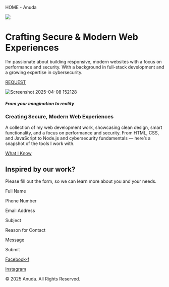 HOME - Anuda



[![](https://anuda.xyz/wp-content/uploads/2025/04/1ccf4568-adbe-43d9-ba02-d5bc6aac716b-removebg-preview.png)](https://anuda.xyz)

Crafting Secure & Modern
Web Experiences
========================================

I’m passionate about building responsive, modern websites with a focus on performance and security. With a background in full-stack development and a growing expertise in cybersecurity.​

[REQUEST](#)

![Screenshot 2025-04-08 152128](https://anuda.xyz/wp-content/uploads/2025/04/Screenshot-2025-04-08-152128.png)

##### From your imagination to reality

### Creating Secure, Modern Web Experiences

A collection of my web development work, showcasing clean design, smart functionality, and a focus on performance and security. From HTML, CSS, and JavaScript to Node.js and cybersecurity fundamentals — here’s a snapshot of the tools I work with.

[What I Know](#)

Inspired by our work?
---------------------

Please fill out the form, so we can learn more about you and your needs.

Full Name

Phone Number

Email Address

Subject 

Reason for Contact

Message

Submit

[Facebook-f](https://www.facebook.com/anuda.shamantha) 

[Instagram](https://www.instagram.com/shamantha_co/)

© 2025 Anuda. All Rights Reserved.